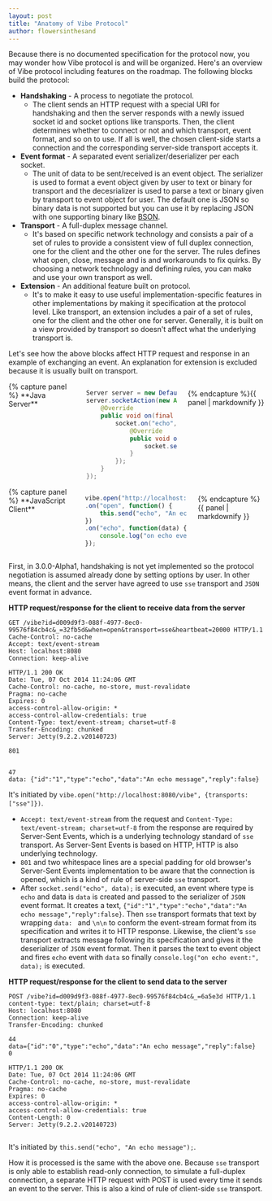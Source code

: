 ```yaml
---
layout: post
title: "Anatomy of Vibe Protocol"
author: flowersinthesand
---
```


Because there is no documented specification for the protocol now, you may wonder how Vibe protocol is and will be organized. Here's an overview of Vibe protocol including features on the roadmap. The following blocks build the protocol:

* **Handshaking** - A process to negotiate the protocol.
    * The client sends an HTTP request with a special URI for handshaking and then the server responds with a newly issued socket id and socket options like transports. Then, the client determines whether to connect or not and which transport, event format, and so on to use. If all is well, the chosen client-side starts a connection and the corresponding server-side transport accepts it.
* **Event format** - A separated event serializer/deserializer per each socket.
    * The unit of data to be sent/received is an event object. The serializer is used to format a event object given by user to text or binary for transport and the decesrializer is used to parse a text or binary given by transport to event object for user. The default one is JSON so binary data is not supported but you can use it by replacing JSON with one supporting binary like [BSON](http://bsonspec.org/).
* **Transport** - A full-duplex message channel.
    * It's based on specific network technology and consists a pair of a set of rules to provide a consistent view of full duplex connection, one for the client and the other one for the server. The rules defines what open, close, message and is and workarounds to fix quirks. By choosing a network technology and defining rules, you can make and use your own transport as well.
* **Extension** - An additional feature built on protocol.
    * It's to make it easy to use useful implementation-specific features in other implementations by making it specification at the protocol level. Like transport, an extension includes a pair of a set of rules, one for the client and the other one for server. Generally, it is built on a view provided by transport so doesn't affect what the underlying transport is.

Let's see how the above blocks affect HTTP request and response in an example of exchanging an event. An explanation for extension is excluded because it is usually built on transport.

<div class="row">
<div class="large-6 columns">
{% capture panel %}
**Java Server**

```java
Server server = new DefaultServer();
server.socketAction(new Action<ServerSocket>() {
    @Override
    public void on(final ServerSocket socket) {
        socket.on("echo", new Action<String>() {
            @Override
            public void on(String data) {
                socket.send("echo", data);
            }
        });
    }
});
```
{% endcapture %}{{ panel | markdownify }}
</div>
<div class="large-6 columns">
{% capture panel %}
**JavaScript Client**

```javascript
vibe.open("http://localhost:8080/vibe", {transports: ["sse"]})
.on("open", function() {
    this.send("echo", "An echo message");
})
.on("echo", function(data) {
    console.log("on echo event:", data);
});
```
{% endcapture %}{{ panel | markdownify }}
</div>
</div>

First, in 3.0.0-Alpha1, handshaking is not yet implemented so the protocol negotiation is assumed already done by setting options by user. In other means, the client and the server have agreed to use `sse` transport and `JSON` event format in advance.

**HTTP request/response for the client to receive data from the server**

```
GET /vibe?id=d009d9f3-088f-4977-8ec0-99576f84cb4c&_=32fb5d&when=open&transport=sse&heartbeat=20000 HTTP/1.1
Cache-Control: no-cache
Accept: text/event-stream
Host: localhost:8080
Connection: keep-alive

HTTP/1.1 200 OK
Date: Tue, 07 Oct 2014 11:24:06 GMT
Cache-Control: no-cache, no-store, must-revalidate
Pragma: no-cache
Expires: 0
access-control-allow-origin: *
access-control-allow-credentials: true
Content-Type: text/event-stream; charset=utf-8
Transfer-Encoding: chunked
Server: Jetty(9.2.2.v20140723)

801
                                                                                                                                                                                                                                                                                                                                                                                                                                                                                                                                                                                                                                                                                                                                                                                                                                                                                                                                                                                                                                                                                                                                                                                                                                                                                                                                                                                                                                                                                                                                                                                                                                                                                                                                                                                                                                                                                                                                                                                                                                                                                                                                

47
data: {"id":"1","type":"echo","data":"An echo message","reply":false}

```

It's initiated by `vibe.open("http://localhost:8080/vibe", {transports: ["sse"]})`.

* `Accept: text/event-stream` from the request and `Content-Type: text/event-stream; charset=utf-8` from the response are required by Server-Sent Events, which is a underlying technology standard of `sse` transport. As Server-Sent Events is based on HTTP, HTTP is also underlying technology. 
* `801` and two whitespace lines are a special padding for old browser's Server-Sent Events implementation to be aware that the connection is opened, which is a kind of rule of server-side `sse` transport.
* After `socket.send("echo", data);` is executed, an event where type is `echo` and data is `data` is created and passed to the serializer of `JSON` event format. It creates a text, `{"id":"1","type":"echo","data":"An echo message","reply":false}`. Then `sse` transport formats that text by wrapping `data: ` and `\n\n` to conform the event-stream format from its specification and writes it to HTTP response. Likewise, the client's `sse` transport extracts message following its specification and gives it the deserializer of `JSON` event format. Then it parses the text to event object and fires `echo` event with `data` so finally `console.log("on echo event:", data);` is executed.

**HTTP request/response for the client to send data to the server**

```
POST /vibe?id=d009d9f3-088f-4977-8ec0-99576f84cb4c&_=6a5e3d HTTP/1.1
content-type: text/plain; charset=utf-8
Host: localhost:8080
Connection: keep-alive
Transfer-Encoding: chunked

44
data={"id":"0","type":"echo","data":"An echo message","reply":false}
0

HTTP/1.1 200 OK
Date: Tue, 07 Oct 2014 11:24:06 GMT
Cache-Control: no-cache, no-store, must-revalidate
Pragma: no-cache
Expires: 0
access-control-allow-origin: *
access-control-allow-credentials: true
Content-Length: 0
Server: Jetty(9.2.2.v20140723)


```

It's initiated by `this.send("echo", "An echo message");`.

How it is processed is the same with the above one. Because `sse` transport is only able to establish read-only connection, to simulate a full-duplex connection, a separate HTTP request with POST is used every time it sends an event to the server. This is also a kind of rule of client-side `sse` transport.